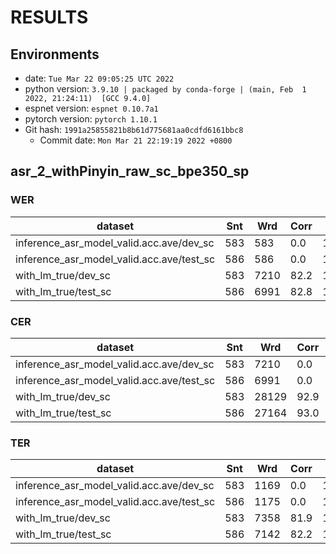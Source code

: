<!-- Generated by scripts/utils/show_asr_result.sh -->
# RESULTS
## Environments
- date: `Tue Mar 22 09:05:25 UTC 2022`
- python version: `3.9.10 | packaged by conda-forge | (main, Feb  1 2022, 21:24:11)  [GCC 9.4.0]`
- espnet version: `espnet 0.10.7a1`
- pytorch version: `pytorch 1.10.1`
- Git hash: `1991a25855821b8b61d775681aa0cdfd6161bbc8`
  - Commit date: `Mon Mar 21 22:19:19 2022 +0800`

## asr_2_withPinyin_raw_sc_bpe350_sp
### WER

|dataset|Snt|Wrd|Corr|Sub|Del|Ins|Err|S.Err|
|---|---|---|---|---|---|---|---|---|
|inference_asr_model_valid.acc.ave/dev_sc|583|583|0.0|100.0|0.0|1130.5|1230.5|100.0|
|inference_asr_model_valid.acc.ave/test_sc|586|586|0.0|100.0|0.0|1087.0|1187.0|100.0|
|with_lm_true/dev_sc|583|7210|82.2|15.4|2.3|0.3|18.1|82.2|
|with_lm_true/test_sc|586|6991|82.8|14.7|2.5|0.4|17.5|82.1|

### CER

|dataset|Snt|Wrd|Corr|Sub|Del|Ins|Err|S.Err|
|---|---|---|---|---|---|---|---|---|
|inference_asr_model_valid.acc.ave/dev_sc|583|7210|0.0|100.0|0.0|288.1|388.1|100.0|
|inference_asr_model_valid.acc.ave/test_sc|586|6991|0.0|100.0|0.0|286.9|386.9|100.0|
|with_lm_true/dev_sc|583|28129|92.9|3.3|3.7|1.6|8.7|82.2|
|with_lm_true/test_sc|586|27164|93.0|3.2|3.8|1.7|8.7|82.1|

### TER

|dataset|Snt|Wrd|Corr|Sub|Del|Ins|Err|S.Err|
|---|---|---|---|---|---|---|---|---|
|inference_asr_model_valid.acc.ave/dev_sc|583|1169|0.0|100.0|0.0|521.2|621.2|100.0|
|inference_asr_model_valid.acc.ave/test_sc|586|1175|0.0|100.0|0.0|499.2|599.2|100.0|
|with_lm_true/dev_sc|583|7358|81.9|14.9|3.2|0.6|18.7|82.2|
|with_lm_true/test_sc|586|7142|82.2|14.3|3.6|0.6|18.4|82.1|

